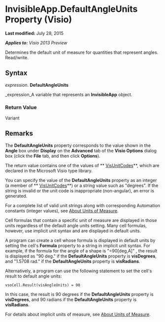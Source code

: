 
# InvisibleApp.DefaultAngleUnits Property (Visio)

 **Last modified:** July 28, 2015

 _**Applies to:** Visio 2013 Preview_

Determines the default unit of measure for quantities that represent angles. Read/write.


## Syntax

 _expression_. **DefaultAngleUnits**

 _expression_A variable that represents an  **InvisibleApp** object.


### Return Value

Variant


## Remarks

The  **DefaultAngleUnits** property corresponds to the value shown in the **Angle** box under **Display** on the **Advanced** tab of the **Visio Options** dialog box (click the **File** tab, and then click **Options**).

The return value contains one of the values of  ** [VisUnitCodes](fce91c1b-d5c2-6522-2446-0b8f6cacbc84.md)**, which are declared in the Microsoft Visio type library.

You can specify the value of the  **DefaultAngleUnits** property as an integer (a member of ** [VisUnitCodes](fce91c1b-d5c2-6522-2446-0b8f6cacbc84.md)**) or a string value such as "degrees". If the string is invalid or the unit code is inappropriate (non-angular), an error is generated.

For a complete list of valid unit strings along with corresponding Automation constants (integer values), see  [About Units of Measure](b6140312-b8e6-0cf2-9fe0-b14e800216bf.md).

Cell formulas that contain a specific unit of measure are displayed in those units regardless of the default angle units setting. Many cell formulas, however, use implicit unit syntax and are displayed in default units.

A program can create a cell whose formula is displayed in default units by setting the cell's  **Formula** property to a string in implicit unit syntax. For example, if the formula for the angle of a shape is "=90[deg,A]" , the result is displayed as "90 deg." if the **DefaultAngleUnits** property is **visDegrees**, and "1.5708 rad." if the  **DefaultAngleUnits** property is **visRadians**.

Alternatively, a program can use the following statement to set the cell's result to default angle units:




```
vsoCell.Result(visAngleUnits) = 90
```

In this case, the result is 90 degrees if the  **DefaultAngleUnits** property is **visDegrees**, and 90 radians if the  **DefaultAngleUnits** property is **visRadians**.

For details about implicit units of measure, see  [About Units of Measure](b6140312-b8e6-0cf2-9fe0-b14e800216bf.md).

